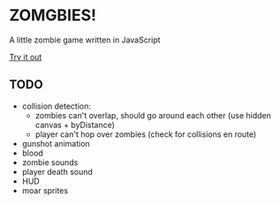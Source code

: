 # ZOMGBIES!

A little zombie game written in JavaScript

[Try it out](http://jenseng.github.io/zomgbies)

## TODO

* collision detection:
  * zombies can't overlap, should go around each other (use hidden canvas + byDistance)
  * player can't hop over zombies (check for collisions en route)
* gunshot animation
* blood
* zombie sounds
* player death sound
* HUD
* moar sprites

